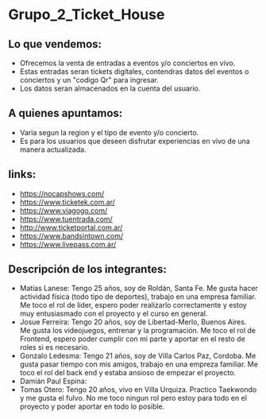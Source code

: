 # Grupo_2_Ticket_House

## Lo que vendemos:
- Ofrecemos la venta de entradas a eventos y/o conciertos en vivo.
- Estas entradas seran tickets digitales, contendras datos del eventos o conciertos y un "codigo Qr" para ingresar.
- Los datos seran almacenados en la cuenta del usuario.

## A quienes apuntamos:
- Varia segun la region y el tipo de evento y/o concierto. 
- Es para los usuarios que deseen disfrutar experiencias en vivo de una manera actualizada.

## links:

- https://nocapshows.com/
- https://www.ticketek.com.ar/
- https://www.viagogo.com/
- https://www.tuentrada.com/
- http://www.ticketportal.com.ar/
- https://www.bandsintown.com/
- https://www.livepass.com.ar/
    
## Descripción de los integrantes:

- Matías Lanese: Tengo 25 años, soy de Roldán, Santa Fe. Me gusta hacer actividad física (todo tipo de deportes), trabajo en una empresa familiar.
    Me toco el rol de líder, espero poder realizarlo correctamente y estoy muy entusiasmado con el proyecto y el curso en general.
- Josue Ferreira: Tengo 20 años, soy de Libertad-Merlo, Buenos Aires. Me gusta los videojuegos, entrenar y la programación.
    Me toco el rol de Frontend, espero poder cumplir con mi parte y aportar en el resto de roles si es necesario.
 - Gonzalo Ledesma: Tengo 21 años, soy de Villa Carlos Paz, Cordoba. Me gusta pasar tiempo con mis amigos, trabajo en una empreza familiar. Me toco el rol del back end y estaba ansioso de empezar el proyecto.
 - Damián Paul Espina:
 - Tomas Otero: Tengo 20 años, vivo en Villa Urquiza. Practico Taekwondo y me gusta el fulvo. No me toco ningun rol pero estoy para todo en el proyecto y poder aportar en todo lo posible.
